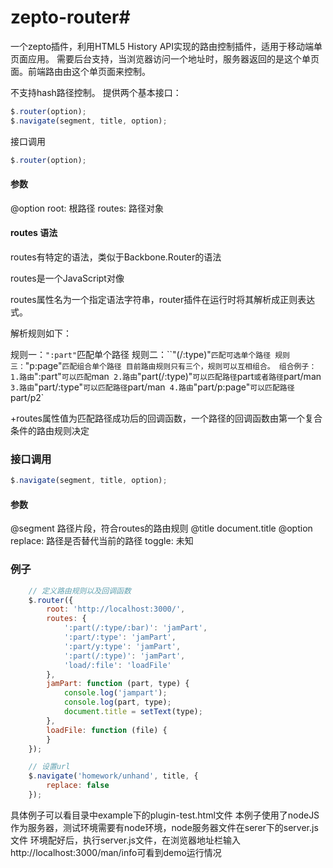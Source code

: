 # zepto-router#
一个zepto插件，利用HTML5 History API实现的路由控制插件，适用于移动端单页面应用。
需要后台支持，当浏览器访问一个地址时，服务器返回的是这个单页面。前端路由由这个单页面来控制。

不支持hash路径控制。
提供两个基本接口：

```javascript
$.router(option);
$.navigate(segment, title, option);
```

接口调用

```javascript
$.router(option);
```

#### 参数
@option
    root: 根路径
    routes: 路径对象

#### routes 语法

routes有特定的语法，类似于Backbone.Router的语法

routes是一个JavaScript对像

routes属性名为一个指定语法字符串，router插件在运行时将其解析成正则表达式。

解析规则如下：

规则一：`":part"`匹配单个路径
规则二：``"(/:type)"`匹配可选单个路径
规则三：`"p:page"`匹配组合单个路径
目前路由规则只有三个，规则可以互相组合。
组合例子：
1.路由`":part"`可以匹配`man`
2.路由`"part(/:type)"`可以匹配路径`part`或者路径`part/man`
3.路由`"part/:type"`可以匹配路径`part/man`
4.路由`"part/p:page"`可以匹配路径`part/p2`

+routes属性值为匹配路径成功后的回调函数，一个路径的回调函数由第一个复合条件的路由规则决定

### 接口调用
```javascript
$.navigate(segment, title, option);
```

#### 参数
@segment
    路径片段，符合routes的路由规则
@title
    document.title
@option
    replace: 路径是否替代当前的路径
    toggle: 未知

### 例子
```javascript
    // 定义路由规则以及回调函数
    $.router({
        root: 'http://localhost:3000/',
        routes: {
            ':part(/:type/:bar)': 'jamPart',
            ':part/:type': 'jamPart',
            ':part/y:type': 'jamPart',
            ':part(/:type)': 'jamPart',
            'load/:file': 'loadFile'
        },
        jamPart: function (part, type) {
            console.log('jampart');
            console.log(part, type);
            document.title = setText(type);
        },
        loadFile: function (file) {
        }
    });

    // 设置url
    $.navigate('homework/unhand', title, {
        replace: false
    });
```
具体例子可以看目录中example下的plugin-test.html文件
本例子使用了nodeJS作为服务器，测试环境需要有node环境，node服务器文件在serer下的server.js文件
环境配好后，执行server.js文件，在浏览器地址栏输入http://localhost:3000/man/info可看到demo运行情况
